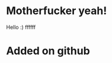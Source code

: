 <!-- TITLE: Home -->
<!-- SUBTITLE: A quick summary of Home -->

# Motherfucker yeah!
Hello :) ffffff

# Added on github

